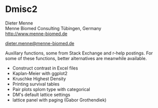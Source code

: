 Dmisc2
===========================================

Dieter Menne   
Menne Biomed Consulting Tübingen, Germany    
http://www.menne-biomed.de   

dieter.menne@menne-biomed.de 

Auxillary functions, some from Stack Exchange and r-help postings.
For some of these functions, better alternatives are meanwhile available.

* Construct contrast in Excel files
* Kaplan-Meier with ggplot2
* Kruschke Highest Density
* Printing survival tables
* Pair plots splom type with categorical
* DM's default lattice settings
* lattice panel with paging (Gabor Grothendiek)

